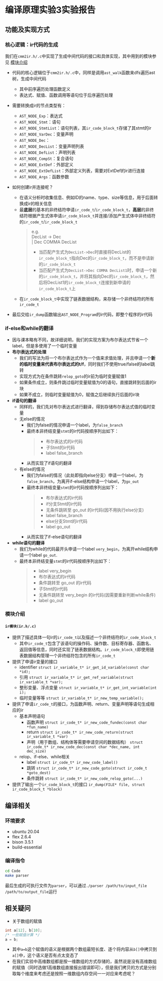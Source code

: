 # 编译原理实验3实验报告

## **功能及实现方式**

### **核心逻辑：ir代码的生成**
我们在`cmm2ir.h/.c`中实现了生成中间代码的接口和具体实现，其中用到的模块参见 [模块介绍](#模块介绍)

- 代码的核心逻辑位于`cmm2ir.h/.c`中，同样是调用`ast_walk`函数来dfs遍历ast树，生成中间代码
  - 其中前序遍历处理函数定义
  - 表达式、赋值、函数调用等语句位于后序遍历处理

- 需要转换成ir的节点类型有：
  - `AST_NODE_Exp`：表达式
  - `AST_NODE_Stmt`：语句
  - `AST_NODE_StmtList`：语句列表，其`ir_code_block_t`存储了其stmt的ir
  - `AST_NODE_VarDec`：变量声明
  - `AST_NODE_Dec`：
  - `AST_NODE_DecList`：变量声明列表
  - `AST_NODE_DefList`：声明列表
  - `AST_NODE_CompSt`：复合语句
  - `AST_NODE_ExtDef`：外部定义
  - `AST_NODE_ExtDefList`：外部定义列表，需要对ExtDef的ir进行连接
  - `AST_NODE_Args`：函数参数

- 如何创建ir并连接呢？
  - 在语义分析时收集信息、例如ID的name、type、size等信息，用于后面转换成ir的相关信息
  - 最**底层**的基本的非终结符申请`ir_code_t`/`ir_code_block_t`，**高层**的非终结符根据产生式体申请`ir_code_block_t`并连接/添加产生式体中非终结符的`ir_code_t`/`ir_code_block_t`
    > e.g.   
    > DecList -> Dec  
    > | Dec COMMA DecList  
    > - 当匹配产生式为`DecList->Dec`时直接将DecList的`ir_code_block_t`指向Dec的`ir_code_block_t`，而不是申请新的`ir_code_block_t`
    > - 当匹配产生式为`DecList->Dec COMMA DecList1`时，申请一个新的`ir_code_block_t`，并将其指向Dec的`ir_code_block_t`，然后将DecList1的`ir_code_block_t`连接到新申请的`ir_code_block_t`上
  - 在`ir_code_block_t`中实现了链表数据结构，来存储一个非终结符的所有`ir_code_t`
- 最后交给`ir_dump`函数输出`AST_NODE_Program`的ir代码，即整个程序的ir代码

### **if-else和while的翻译**
- 因与课本略有不同，故详细说明，我们的实现方案为布尔表达式节省一个label，但是多使用了一个临时变量
- **布尔表达式的处理**
  - 我们的写法为将一个布尔表达式作为一个值来求值处理，并且申请一个**新的临时变量来代表布尔表达式的t/f**，同时我们不使用true/false的label跳转
  - 实现方式为在条件跳转`relop_goto`的ir前为临时变量赋值1
  - 如果条件成立，则条件跳过临时变量赋值为0的语句，直接跳转到后面的ir块
  - 如果不成立，则临时变量赋值为0，赋值之后继续执行后面的ir块
- **if语句的翻译**
  - 同样的，我们先对布尔表达式进行翻译，得到存储布尔表达式值的临时变量
  - 无else的情况
    - 我们为false的情况申请一个label，为`false_branch`
    - 最终本非终结变量`stmt`的ir代码按顺序列出如下：
      >- 布尔表达式的ir代码  
      >- 子Stmt的ir代码  
      >- label false_branch  
    - 从而实现了if语句的翻译
  - 有else的情况
    - 我们为false的情况（此处即指向else分支）申请一个label，为`false_branch`，为离开if-else结构申请一个label，为`go_out`
    - 最终本非终结变量`stmt`的ir代码按顺序列出如下：
      >- 布尔表达式的ir代码  
      >- if分支Stmt的ir代码  
      >- 无条件跳转至 go_out 的ir代码(因不用执行else分支)  
      >- label false_branch  
      >- else分支Stmt的ir代码  
      >- label go_out
    - 从而实现了if-else语句的翻译
- **while语句的翻译**
  - 我们为while的代码最开头申请一个label `very_begin`，为离开while结构申请一个label `go_out`.
  - 最终本非终结变量`stmt`的ir代码按顺序列出如下：
    >- label very_begin  
    >- 布尔表达式的ir代码    
    >- 条件跳转至 go_out 的ir代码   
    >- 子Stmt的ir代码    
    >- 无条件跳转至 very_begin 的ir代码(因需要重新判断while条件)  
    >- label go_out

### **模块介绍**

#### `ir模块(ir.h/.c)`
- 提供了描述具体一句ir的`ir_code_t`以及描述一个非终结符的`ir_code_block_t`
  - 其中`ir_code_t`包含了该语句的操作码、操作数、目标寄存器、函数名、返回值等信息，同时还实现了链表数据结构。`ir_code_block_t`即使用链表数据结构管理一个非终结符包含的所有`ir_code_t`
- 提供了申请ir变量的接口
  - identifier `struct ir_variable_t* ir_get_id_variable(const char *id);`
  - 引用 `struct ir_variable_t* ir_get_ref_variable(struct ir_variable_t *var);`
  - 整形变量、浮点变量 `struct ir_variable_t* ir_get_int_variable(int i);`
  - 临时变量等等 `struct ir_variable_t* ir_new_temp_variable();`
- 提供了申请`ir_code_t`的接口，为函数声明、return、变量声明等语句生成相应的ir
  - 基本声明语句
    - 函数声明 `struct ir_code_t* ir_new_code_fundec(const char *fun_name)`
    - return `struct ir_code_t* ir_new_code_return(struct ir_variable_t *var)`
    - 声明（用于数组、结构体等需要申请空间的数据结构） `struct ir_code_t* ir_new_code_dec(const char *dec_name, int dec_size)`
  - relop、if-else、while相关
    - label `struct ir_code_t* ir_new_code_label()`
    - 跳转 `struct ir_code_t* ir_new_code_goto(struct ir_code_t *goto_dest)`
    - 条件跳转 `struct ir_code_t* ir_new_code_relop_goto(...)`
- 提供了输出一个`ir_code_block_t`的接口 `ir_dump(FILE* file, struct ir_code_block_t *block)`

## **编译相关**

### 环境要求
- ubuntu 20.04
- flex 2.6.4
- bison 3.5.1
- build-essential

### 编译指令
```bash
cd Code
make parser
```
最后生成的可执行文件为`parser`，可以通过`./parser /path/to/input_file /path/to/output_file`运行

## 相关疑问
- 关于数组的赋值
```c
int a[12], b[10];
/* 一些赋值计算 */
a = b;
```
  - 其中`a=b`这个赋值的语义是根据两个数组最短长度、逐个将内容从`b[]`中拷贝到`a[]`中，这个语义是否有点太变态了
  - 在我们实验中高维数组都是按一维数组的方式存储的，虽然说是没有高维数组的赋值（同时选做1高维数组直接报出错误即可），但是我们拷贝的方式是分别取每个维度来考虑还是按照一维数组内存空间一一对应来考虑呢？